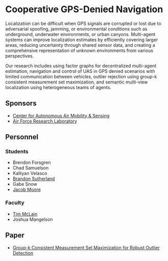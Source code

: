 # Cooperative GPS-Denied Navigation

Localization can be difficult when GPS signals are corrupted or lost due to adversarial spoofing, jamming, or environmental conditions such as underground, underwater environments, or urban canyons. Multi-agent systems can improve localization estimates by efficiently covering larger areas, reducing uncertainty through shared sensor data, and creating a comprehensive representation of unknown environments from various perspectives.

Our research includes using factor graphs for decentralized multi-agent estimation, navigation and control of UAS in GPS denied scenarios with limited communication between vehicles, outlier rejection using group-k consistent measurement set maximization, and semantic multi-view localization using heterogeneous teams of agents.

## Sponsors

- [Center for Autonomous Air Mobility & Sensing](https://caams.center/)
- [Air Force Research Laboratory](https://www.afrl.af.mil/)

## Personnel

### Students
- Brendon Forsgren
- Chad Samuelson
- Kalliyan Velasco
- [Brandon Sutherland](../../directory/students/brandon_sutherland.md)
- Gabe Snow
- [Jacob Moore](../../directory/students/jacob_moore.md)

### Faculty
- [Tim McLain](../../directory/faculty.md)
- Joshua Mangelson

## Paper

- [Group-k Consistent Measurement Set Maximization for Robust Outlier Detection](https://doi.org/10.1109/IROS47612.2022.9982057)

